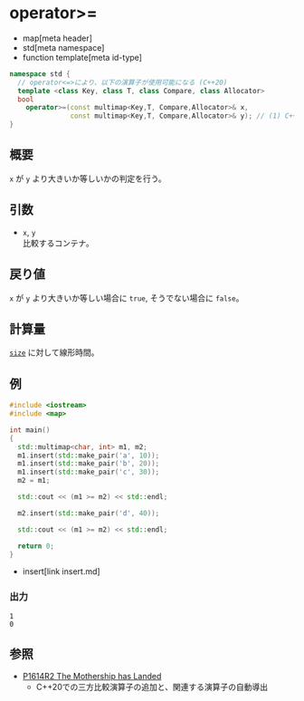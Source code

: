 # operator>=
* map[meta header]
* std[meta namespace]
* function template[meta id-type]

```cpp
namespace std {
  // operator<=>により、以下の演算子が使用可能になる (C++20)
  template <class Key, class T, class Compare, class Allocator>
  bool
    operator>=(const multimap<Key,T, Compare,Allocator>& x,
               const multimap<Key,T, Compare,Allocator>& y); // (1) C++03
}
```

## 概要
`x` が `y` より大きいか等しいかの判定を行う。


## 引数
- `x`, `y`<br/>
比較するコンテナ。


## 戻り値
`x` が `y` より大きいか等しい場合に `true`, そうでない場合に `false`。


## 計算量
[`size`](size.md) に対して線形時間。


## 例
```cpp example
#include <iostream>
#include <map>

int main()
{
  std::multimap<char, int> m1, m2;
  m1.insert(std::make_pair('a', 10));
  m1.insert(std::make_pair('b', 20));
  m1.insert(std::make_pair('c', 30));
  m2 = m1;

  std::cout << (m1 >= m2) << std::endl;

  m2.insert(std::make_pair('d', 40));

  std::cout << (m1 >= m2) << std::endl;

  return 0;
}
```
* insert[link insert.md]

### 出力
```
1
0
```


## 参照
- [P1614R2 The Mothership has Landed](https://www.open-std.org/jtc1/sc22/wg21/docs/papers/2019/p1614r2.html)
    - C++20での三方比較演算子の追加と、関連する演算子の自動導出
